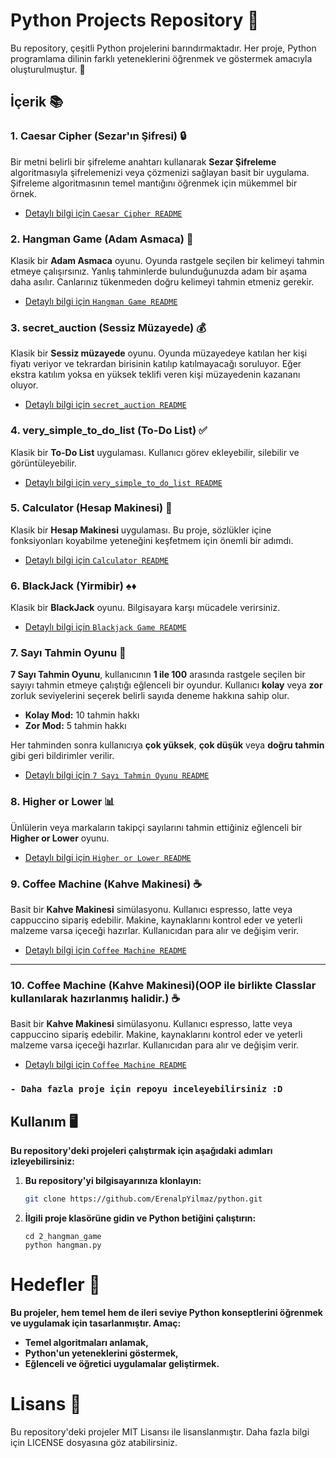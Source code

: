 # Python Projects Repository 🐍

Bu repository, çeşitli Python projelerini barındırmaktadır. Her proje, Python programlama dilinin farklı yeteneklerini öğrenmek ve göstermek amacıyla oluşturulmuştur. 🚀

## İçerik 📚

### 1. Caesar Cipher (Sezar'ın Şifresi) 🔒

Bir metni belirli bir şifreleme anahtarı kullanarak **Sezar Şifreleme** algoritmasıyla şifrelemenizi veya çözmenizi sağlayan basit bir uygulama. Şifreleme algoritmasının temel mantığını öğrenmek için mükemmel bir örnek.

- [Detaylı bilgi için `Caesar Cipher README`](./1_caesarCipher/README.md)

### 2. Hangman Game (Adam Asmaca) 🤔

Klasik bir **Adam Asmaca** oyunu. Oyunda rastgele seçilen bir kelimeyi tahmin etmeye çalışırsınız. Yanlış tahminlerde bulunduğunuzda adam bir aşama daha asılır. Canlarınız tükenmeden doğru kelimeyi tahmin etmeniz gerekir.

- [Detaylı bilgi için `Hangman Game README`](./2_hangman_game/readme.md)

### 3. secret_auction (Sessiz Müzayede) 💰

Klasik bir **Sessiz müzayede** oyunu. Oyunda müzayedeye katılan her kişi fiyatı veriyor ve tekrardan birisinin katılıp katılmayacağı soruluyor. Eğer ekstra katılım yoksa en yüksek teklifi veren kişi müzayedenin kazananı oluyor.

- [Detaylı bilgi için `secret_auction README`](./3_secret_auction/README.md)

### 4. very_simple_to_do_list (To-Do List) ✅

Klasik bir **To-Do List** uygulaması. Kullanıcı görev ekleyebilir, silebilir ve görüntüleyebilir.

- [Detaylı bilgi için `very_simple_to_do_list README`](./4_very_simple_to_do_list/README.md)

### 5. Calculator (Hesap Makinesi) 🧮

Klasik bir **Hesap Makinesi** uygulaması. Bu proje, sözlükler içine fonksiyonları koyabilme yeteneğini keşfetmem için önemli bir adımdı.

- [Detaylı bilgi için `Calculator README`](./5_calculator/README.MD)

### 6. BlackJack (Yirmibir) ♠️♦️

Klasik bir **BlackJack** oyunu. Bilgisayara karşı mücadele verirsiniz.

- [Detaylı bilgi için `Blackjack Game README`](./6_blackjack/README.md)

### 7. Sayı Tahmin Oyunu 🎯

**7 Sayı Tahmin Oyunu**, kullanıcının **1 ile 100** arasında rastgele seçilen bir sayıyı tahmin etmeye çalıştığı eğlenceli bir oyundur. Kullanıcı **kolay** veya **zor** zorluk seviyelerini seçerek belirli sayıda deneme hakkına sahip olur.

- **Kolay Mod:** 10 tahmin hakkı
- **Zor Mod:** 5 tahmin hakkı

Her tahminden sonra kullanıcıya **çok yüksek**, **çok düşük** veya **doğru tahmin** gibi geri bildirimler verilir.

- [Detaylı bilgi için `7 Sayı Tahmin Oyunu README`](./7_Number_Guessing_Project/README.md)

### 8. Higher or Lower 📊

Ünlülerin veya markaların takipçi sayılarını tahmin ettiğiniz eğlenceli bir **Higher or Lower** oyunu.

- [Detaylı bilgi için `Higher or Lower README`](./8_higher_or_lower/README.md)

### 9. Coffee Machine (Kahve Makinesi) ☕️

Basit bir **Kahve Makinesi** simülasyonu. Kullanıcı espresso, latte veya cappuccino sipariş edebilir. Makine, kaynaklarını kontrol eder ve yeterli malzeme varsa içeceği hazırlar. Kullanıcıdan para alır ve değişim verir.

- [Detaylı bilgi için `Coffee Machine README`](./9_CoffeeMachine/README.md)

---

### 10. Coffee Machine (Kahve Makinesi)(OOP ile birlikte Classlar kullanılarak hazırlanmış halidir.) ☕️

Basit bir **Kahve Makinesi** simülasyonu. Kullanıcı espresso, latte veya cappuccino sipariş edebilir. Makine, kaynaklarını kontrol eder ve yeterli malzeme varsa içeceği hazırlar. Kullanıcıdan para alır ve değişim verir.

- [Detaylı bilgi için `Coffee Machine README`](./10_OOP_1/README.md)

### `- Daha fazla proje için repoyu inceleyebilirsiniz :D`

## Kullanım 🖥️

**Bu repository'deki projeleri çalıştırmak için aşağıdaki adımları izleyebilirsiniz:**

1. **Bu repository'yi bilgisayarınıza klonlayın:**

   ```bash
   git clone https://github.com/ErenalpYilmaz/python.git
   ```

2. **İlgili proje klasörüne gidin ve Python betiğini çalıştırın:**

   ```
   cd 2_hangman_game
   python hangman.py
   ```

# **Hedefler** 🎯

**Bu projeler, hem temel hem de ileri seviye Python konseptlerini öğrenmek ve uygulamak için tasarlanmıştır. Amaç:**

- **Temel algoritmaları anlamak,**
- **Python'un yeteneklerini göstermek,**
- **Eğlenceli ve öğretici uygulamalar geliştirmek.**

# **Lisans** 📄

Bu repository'deki projeler MIT Lisansı ile lisanslanmıştır. Daha fazla bilgi için LICENSE dosyasına göz atabilirsiniz.
